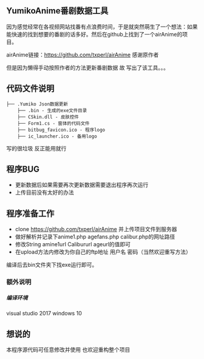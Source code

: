 ## YumikoAnime番剧数据工具

因为感觉经常在各视频网站找番有点浪费时间，于是就突然萌生了一个想法：如果能快速的找到想要的番剧的话多好。然后在github上找到了一个airAnime的项目。

airAnime链接：https://github.com/txperl/airAnime 感谢原作者

但是因为懒得手动按照作者的方法更新番剧数据 故 写出了该工具。。。

## 代码文件说明

```
├── .Yumiko Json数据更新
    ├── .bin - 生成的exe文件目录
    ├── CSkin.dll - 皮肤控件
    ├── Form1.cs - 窗体的代码文件
    ├── bitbug_favicon.ico - 程序logo
    ├── ic_launcher.ico - 备用logo
```

写的很垃圾 反正能用就行

## 程序BUG
- 更新数据后如果需要再次更新数据需要退出程序再次运行
- 上传目前没有太好的办法


## 程序准备工作

- clone https://github.com/txperl/airAnime 并上传项目文件到服务器
- 做好解析并记录下anime1.php agefans.php calibur.php的网址路径
- 修改String amine1url Calibururl ageurl的值即可
- 在upload方法内修改为你自己的ftp地址 用户名 密码（当然欢迎重写方法）

编译后去bin文件夹下找exe运行即可。

### 额外说明

##### 编译环境
visual studio 2017
windows 10


## 想说的

本程序源代码可任意修改并使用 也欢迎重构整个项目
